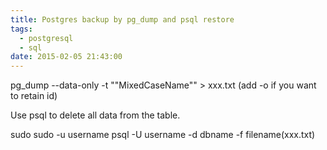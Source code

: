 ```yaml
---
title: Postgres backup by pg_dump and psql restore
tags:
  - postgresql
  - sql
date: 2015-02-05 21:43:00
---
```


pg_dump --data-only -t "\"MixedCaseName\"" &gt; xxx.txt
(add -o if you want to retain id)

Use psql to delete all data from the table.

sudo sudo -u username psql -U username -d dbname -f filename(xxx.txt)